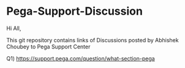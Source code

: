 # Pega-Support-Discussion

Hi All,

This git repository contains links of Discussions posted by Abhishek Choubey to Pega Support Center

Q1) https://support.pega.com/question/what-section-pega





